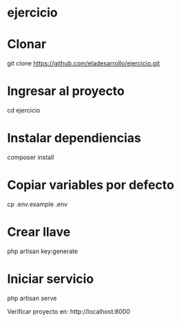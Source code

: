 # ejercicio

# Clonar
git clone https://github.com/eladesarrollo/ejercicio.git

# Ingresar al proyecto
cd ejercicio

# Instalar dependiencias
composer install

# Copiar variables por defecto
cp .env.example .env

# Crear llave
php artisan key:generate

# Iniciar servicio
php artisan serve

Verificar proyecto en:
http://localhost:8000
